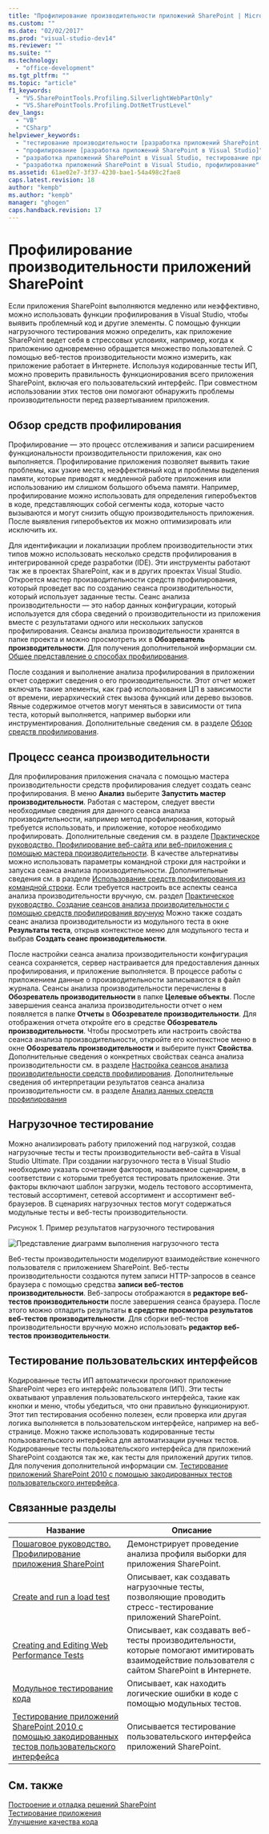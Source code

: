 ```yaml
---
title: "Профилирование производительности приложений SharePoint | Microsoft Docs"
ms.custom: ""
ms.date: "02/02/2017"
ms.prod: "visual-studio-dev14"
ms.reviewer: ""
ms.suite: ""
ms.technology: 
  - "office-development"
ms.tgt_pltfrm: ""
ms.topic: "article"
f1_keywords: 
  - "VS.SharePointTools.Profiling.SilverlightWebPartOnly"
  - "VS.SharePointTools.Profiling.DotNetTrustLevel"
dev_langs: 
  - "VB"
  - "CSharp"
helpviewer_keywords: 
  - "тестирование производительности [разработка приложений SharePoint в Visual Studio]"
  - "профилирование [разработка приложений SharePoint в Visual Studio]"
  - "разработка приложений SharePoint в Visual Studio, тестирование производительности"
  - "разработка приложений SharePoint в Visual Studio, профилирование"
ms.assetid: 61ae02e7-3f37-4230-bae1-54a498c2fae8
caps.latest.revision: 18
author: "kempb"
ms.author: "kempb"
manager: "ghogen"
caps.handback.revision: 17
---
```

# Профилирование производительности приложений SharePoint
  Если приложения SharePoint выполняются медленно или неэффективно, можно использовать функции профилирования в Visual Studio, чтобы выявить проблемный код и другие элементы.  С помощью функции нагрузочного тестирования можно определить, как приложение SharePoint ведет себя в стрессовых условиях, например, когда к приложению одновременно обращается множество пользователей.  С помощью веб\-тестов производительности можно измерить, как приложение работает в Интернете.  Используя кодированные тесты ИП, можно проверить правильность функционирования всего приложения SharePoint, включая его пользовательский интерфейс.  При совместном использовании этих тестов они помогают обнаружить проблемы производительности перед развертыванием приложения.  
  
## Обзор средств профилирования  
 Профилирование — это процесс отслеживания и записи расширением функциональности производительности приложения, как оно выполняется.  Профилирование приложения позволяет выявить такие проблемы, как узкие места, неэффективный код и проблемы выделения памяти, которые приводят к медленной работе приложения или использованию им слишком большого объема памяти.  Например, профилирование можно использовать для определения гиперобъектов в коде, представляющих собой сегменты кода, которые часто вызываются и могут снизить общую производительность приложения.  После выявления гиперобъектов их можно оптимизировать или исключить их.  
  
 Для идентификации и локализации проблем производительности этих типов можно использовать несколько средств профилирования в интегрированной среде разработки \(IDE\).  Эти инструменты работают так же в проектах SharePoint, как и в других проектах Visual Studio.  Откроется мастер производительности средств профилирования, который проведет вас по созданию сеанса производительности, который использует заданные тесты.  Сеанс анализа производительности — это набор данных конфигурации, который используется для сбора сведений о производительности из приложения вместе с результатами одного или нескольких запусков профилирования.  Сеансы анализа производительности хранятся в папке проекта и можно просмотреть их в **Обозреватель производительности**.  Для получения дополнительной информации см. [Общее представление о способах профилирования](../profiling/understanding-performance-collection-methods.md).  
  
 После создания и выполнение анализа профилирования в приложении отчет содержит сведения о его производительности.  Этот отчет может включать такие элементы, как граф использования ЦП в зависимости от времени, иерархический стек вызова функций или дерево вызовов.  Явные содержимое отчетов могут меняться в зависимости от типа теста, который выполняется, например выборки или инструментирования.  Дополнительные сведения см. в разделе [Обзор средств профилирования](http://go.microsoft.com/fwlink/?LinkId=224689).  
  
## Процесс сеанса производительности  
 Для профилирования приложения сначала с помощью мастера производительности средств профилирования следует создать сеанс профилирования.  В меню **Анализ** выберите **Запустить мастер производительности**.  Работая с мастером, следует ввести необходимые сведения для данного сеанса анализа производительности, например метод профилирования, который требуется использовать, и приложение, которое необходимо профилировать.  Дополнительные сведения см. в разделе [Практическое руководство. Профилирование веб\-сайта или веб\-приложения с помощью мастера производительности](http://go.microsoft.com/fwlink/?LinkId=224692).  В качестве альтернативы можно использовать параметры командной строки для настройки и запуска сеанса анализа производительности.  Дополнительные сведения см. в разделе [Использование средств профилирования из командной строки](http://go.microsoft.com/fwlink/?LinkId=224703).  Если требуется настроить все аспекты сеанса анализа производительности вручную, см. раздел [Практическое руководство. Создание сеансов анализа производительности с помощью средств профилирования вручную](http://go.microsoft.com/fwlink/?LinkId=224691) Можно также создать сеанс анализа производительности из модульного теста в окне **Результаты теста**, открыв контекстное меню для модульного теста и выбрав **Создать сеанс производительности**.  
  
 После настройки сеанса анализа производительности конфигурация сеанса сохраняется, сервер настраивается для предоставления данных профилирования, и приложение выполняется.  В процессе работы с приложением данные о производительности записываются в файл журнала.  Сеансы анализа производительности перечислены в **Обозреватель производительности** в папке **Целевые объекты**.  После завершения сеанса анализа производительности отчет о нем появляется в папке **Отчеты** в **Обозревателе производительности**.  Для отображения отчета откройте его в средстве **Обозреватель производительности**.  Чтобы просмотреть или настроить свойства сеанса анализа производительности, откройте его контекстное меню в окне **Обозреватель производительности** и выберите пункт **Свойства**.  Дополнительные сведения о конкретных свойствах сеанса анализа производительности см. в разделе [Настройка сеансов анализа производительности средств профилирования](http://go.microsoft.com/fwlink/?LinkId=224694).  Дополнительные сведения об интерпретации результатов сеанса анализа производительности см. в разделе [Анализ данных средств профилирования](http://go.microsoft.com/fwlink/?LinkId=224704)  
  
## Нагрузочное тестирование  
 Можно анализировать работу приложений под нагрузкой, создав нагрузочные тесты и тесты производительности веб\-сайта в Visual Studio Ultimate.  При создании нагрузочного теста в Visual Studio необходимо указать сочетание факторов, называемое сценарием, в соответствии с которыми требуется тестировать приложение.  Эти факторы включают шаблон загрузки, модель тестового ассортимента, тестовый ассортимент, сетевой ассортимент и ассортимент веб\-браузеров.  В сценариях нагрузочных тестов могут содержаться модульные тесты и веб\-тесты производительности.  
  
 Рисунок 1. Пример результатов нагрузочного тестирования  
  
 ![Представление диаграмм выполнения нагрузочного теста](../sharepoint/media/load-webgraphs.png "Представление диаграмм выполнения нагрузочного теста")  
  
 Веб\-тесты производительности моделируют взаимодействие конечного пользователя с приложением SharePoint.  Веб\-тесты производительности создаются путем записи HTTP\-запросов в сеансе браузера с помощью средства **записи веб\-тестов производительности**.  Веб\-запросы отображаются в **редакторе веб\-тестов производительности** после завершения сеанса браузера.  После этого можно отладить результаты **в средстве просмотра результатов веб\-тестов производительности**.  Для сборки веб\-тестов производительности вручную можно использовать **редактор веб\-тестов производительности**.  
  
## Тестирование пользовательских интерфейсов  
 Кодированные тесты ИП автоматически прогоняют приложение SharePoint через его интерфейс пользователя \(ИП\).  Эти тесты охватывают управления пользовательского интерфейса, такие как кнопки и меню, чтобы убедиться, что они правильно функционируют.  Этот тип тестирования особенно полезен, если проверка или другая логика выполняется в пользовательском интерфейсе, например на веб\-странице.  Можно также использовать кодированные тесты пользовательского интерфейса для автоматизации ручных тестов.  Кодированные тесты пользовательского интерфейса для приложений SharePoint создаются так же, как тесты для приложений других типов.  Для получения дополнительной информации см. [Тестирование приложений SharePoint 2010 с помощью закодированных тестов пользовательского интерфейса](../test/testing-sharepoint-2010-applications-with-coded-ui-tests.md).  
  
## Связанные разделы  
  
|Название|Описание|  
|--------------|--------------|  
|[Пошаговое руководство. Профилирование приложения SharePoint](../sharepoint/walkthrough-profiling-a-sharepoint-application.md)|Демонстрирует проведение анализа профиля выборки для приложения SharePoint.|  
|[Create and run a load test](http://msdn.microsoft.com/ru-ru/7041cbcf-9ab1-4579-98ff-8f296aeaded4)|Описывает, как создавать нагрузочные тесты, позволяющие проводить стресс\-тестирование приложений SharePoint.|  
|[Creating and Editing Web Performance Tests](http://msdn.microsoft.com/ru-ru/8bf5f2a7-c693-47d6-9282-5946480151dc)|Описывает, как создавать веб\-тесты производительности, которые помогают имитировать взаимодействие пользователя с сайтом SharePoint в Интернете.|  
|[Модульное тестирование кода](../test/unit-test-your-code.md)|Описывает, как находить логические ошибки в коде с помощью модульных тестов.|  
|[Тестирование приложений SharePoint 2010 с помощью закодированных тестов пользовательского интерфейса](../test/testing-sharepoint-2010-applications-with-coded-ui-tests.md)|Описывается тестирование пользовательского интерфейса приложений SharePoint.|  
  
## См. также  
 [Построение и отладка решений SharePoint](../sharepoint/building-and-debugging-sharepoint-solutions.md)   
 [Тестирование приложения](../Topic/Test%20apps%20early%20and%20often.md)   
 [Улучшение качества кода](../test/improve-code-quality.md)  
  
  